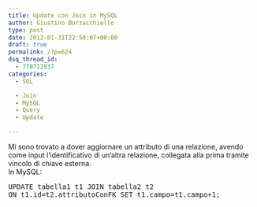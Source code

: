 ```yaml
---
title: Update con Join in MySQL
author: Giustino Borzacchiello
type: post
date: 2012-01-31T22:50:07+00:00
draft: true
permalink: /?p=624
dsq_thread_id:
  - 770712937
categories:
  - SQL

  - Join
  - MySQL
  - Query
  - Update

---
```

Mi sono trovato a dover aggiornare un attributo di una relazione, avendo come input l&#8217;identificativo di un&#8217;altra relazione, collegata alla prima tramite vincolo di chiave esterna.  
In MySQL:

<pre class="prettyprint">UPDATE tabella1 t1 JOIN tabella2 t2
ON t1.id=t2.attributoConFK SET t1.campo=t1.campo+1; 
</pre>